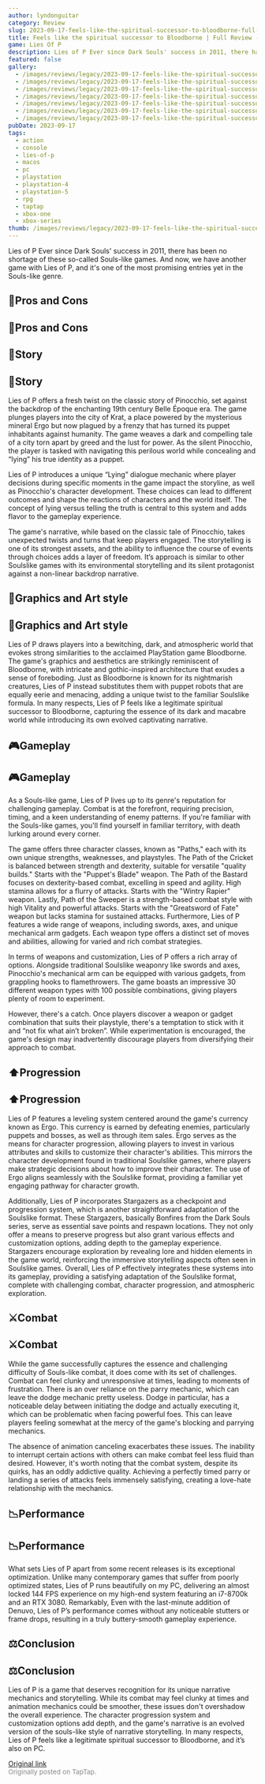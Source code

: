 ```yaml
---
author: lyndonguitar
category: Review
slug: 2023-09-17-feels-like-the-spiritual-successor-to-bloodborne-full-review-lies-of-p
title: Feels like the spiritual successor to Bloodborne | Full Review - Lies of P
game: Lies Of P
description: Lies of P Ever since Dark Souls' success in 2011, there has been no shortage of these so-called Souls-like games. And now, we have another game with Lies of P, and it's one of the most promising entries yet in the Souls-like genre.
featured: false
gallery:
  - /images/reviews/legacy/2023-09-17-feels-like-the-spiritual-successor-to-bloodborne--full-review---lies-of-p-0.avif
  - /images/reviews/legacy/2023-09-17-feels-like-the-spiritual-successor-to-bloodborne--full-review---lies-of-p-1.avif
  - /images/reviews/legacy/2023-09-17-feels-like-the-spiritual-successor-to-bloodborne--full-review---lies-of-p-2.avif
  - /images/reviews/legacy/2023-09-17-feels-like-the-spiritual-successor-to-bloodborne--full-review---lies-of-p-3.avif
  - /images/reviews/legacy/2023-09-17-feels-like-the-spiritual-successor-to-bloodborne--full-review---lies-of-p-4.avif
  - /images/reviews/legacy/2023-09-17-feels-like-the-spiritual-successor-to-bloodborne--full-review---lies-of-p-5.avif
  - /images/reviews/legacy/2023-09-17-feels-like-the-spiritual-successor-to-bloodborne--full-review---lies-of-p-6.avif
pubDate: 2023-09-17
tags:
  - action
  - console
  - lies-of-p
  - macos
  - pc
  - playstation
  - playstation-4
  - playstation-5
  - rpg
  - taptap
  - xbox-one
  - xbox-series
thumb: /images/reviews/legacy/2023-09-17-feels-like-the-spiritual-successor-to-bloodborne--full-review---lies-of-p-0.avif
---
```


Lies of P
Ever since Dark Souls' success in 2011, there has been no shortage of these so-called Souls-like games. And now, we have another game with Lies of P, and it's one of the most promising entries yet in the Souls-like genre.


## 📌Pros and Cons


## 📌Pros and Cons


## 📖Story


## 📖Story

Lies of P offers a fresh twist on the classic story of Pinocchio, set against the backdrop of the enchanting 19th century Belle Époque era.  The game plunges players into the city of Krat, a place powered by the mysterious mineral Ergo but now plagued by a frenzy that has turned its puppet inhabitants against humanity. The game weaves a dark and compelling tale of a city torn apart by greed and the lust for power. As the silent Pinocchio, the player is tasked with navigating this perilous world while concealing and “lying” his true identity as a puppet.

Lies of P introduces a unique “Lying” dialogue mechanic where player decisions during specific moments in the game impact the storyline, as well as Pinocchio's character development. These choices can lead to different outcomes and shape the reactions of characters and the world itself. The concept of lying versus telling the truth is central to this system and adds flavor to the gameplay experience.

The game's narrative, while based on the classic tale of Pinocchio, takes unexpected twists and turns that keep players engaged. The storytelling is one of its strongest assets, and the ability to influence the course of events through choices adds a layer of freedom. It’s approach is similar to other Soulslike games with its environmental storytelling and its silent protagonist against a non-linear backdrop narrative.


## 🎨Graphics and Art style


## 🎨Graphics and Art style

Lies of P draws players into a bewitching, dark, and atmospheric world that evokes strong similarities to the acclaimed PlayStation game Bloodborne. The game's graphics and aesthetics are strikingly reminiscent of Bloodborne, with intricate and gothic-inspired architecture that exudes a sense of foreboding. Just as Bloodborne is known for its nightmarish creatures, Lies of P instead substitutes them with puppet robots that are equally eerie and menacing, adding a unique twist to the familiar Soulslike formula. In many respects, Lies of P feels like a legitimate spiritual successor to Bloodborne, capturing the essence of its dark and macabre world while introducing its own evolved captivating narrative.


## 🎮Gameplay


## 🎮Gameplay

As a Souls-like game, Lies of P lives up to its genre's reputation for challenging gameplay. Combat is at the forefront, requiring precision, timing, and a keen understanding of enemy patterns. If you're familiar with the Souls-like games, you'll find yourself in familiar territory, with death lurking around every corner.

The game offers three character classes, known as "Paths," each with its own unique strengths, weaknesses, and playstyles. The Path of the Cricket is balanced between strength and dexterity, suitable for versatile "quality builds." Starts with the "Puppet's Blade" weapon. The Path of the Bastard focuses on dexterity-based combat, excelling in speed and agility. High stamina allows for a flurry of attacks. Starts with the "Wintry Rapier" weapon. Lastly, Path of the Sweeper is a strength-based combat style with high Vitality and powerful attacks. Starts with the "Greatsword of Fate" weapon but lacks stamina for sustained attacks. Furthermore, Lies of P features a wide range of weapons, including swords, axes, and unique mechanical arm gadgets. Each weapon type offers a distinct set of moves and abilities, allowing for varied and rich combat strategies.

In terms of weapons and customization, Lies of P offers a rich array of options. Alongside traditional Soulslike weaponry like swords and axes, Pinocchio's mechanical arm can be equipped with various gadgets, from grappling hooks to flamethrowers. The game boasts an impressive 30 different weapon types with 100 possible combinations, giving players plenty of room to experiment.

However, there's a catch. Once players discover a weapon or gadget combination that suits their playstyle, there's a temptation to stick with it and “not fix what ain’t broken”. While experimentation is encouraged, the game's design may inadvertently discourage players from diversifying their approach to combat.


## ⬆️Progression


## ⬆️Progression

Lies of P features a leveling system centered around the game's currency known as Ergo. This currency is earned by defeating enemies, particularly puppets and bosses, as well as through item sales. Ergo serves as the means for character progression, allowing players to invest in various attributes and skills to customize their character's abilities. This mirrors the character development found in traditional Soulslike games, where players make strategic decisions about how to improve their character. The use of Ergo aligns seamlessly with the Soulslike format, providing a familiar yet engaging pathway for character growth.

Additionally, Lies of P incorporates Stargazers as a checkpoint and progression system, which is another straightforward adaptation of the Soulslike format. These Stargazers, basically Bonfires from the Dark Souls series, serve as essential save points and respawn locations. They not only offer a means to preserve progress but also grant various effects and customization options, adding depth to the gameplay experience. Stargazers encourage exploration by revealing lore and hidden elements in the game world, reinforcing the immersive storytelling aspects often seen in Soulslike games. Overall, Lies of P effectively integrates these systems into its gameplay, providing a satisfying adaptation of the Soulslike format, complete with challenging combat, character progression, and atmospheric exploration.


## ⚔️Combat


## ⚔️Combat

While the game successfully captures the essence and challenging difficulty of Souls-like combat, it does come with its set of challenges. Combat can feel clunky and unresponsive at times, leading to moments of frustration. There is an over reliance on the parry mechanic, which can leave the dodge mechanic pretty useless. Dodge in particular, has a noticeable delay between initiating the dodge and actually executing it, which can be problematic when facing powerful foes. This can leave players feeling somewhat at the mercy of the game's blocking and parrying mechanics.

The absence of animation canceling exacerbates these issues. The inability to interrupt certain actions with others can make combat feel less fluid than desired. However, it's worth noting that the combat system, despite its quirks, has an oddly addictive quality. Achieving a perfectly timed parry or landing a series of attacks feels immensely satisfying, creating a love-hate relationship with the mechanics.


## 📉Performance


## 📉Performance

What sets Lies of P apart from some recent releases is its exceptional optimization. Unlike many contemporary games that suffer from poorly optimized states, Lies of P runs beautifully on my PC, delivering an almost locked 144 FPS experience on my high-end system featuring an i7-8700k and an RTX 3080. Remarkably, Even with the last-minute addition of Denuvo, Lies of P’s performance comes without any noticeable stutters or frame drops, resulting in a truly buttery-smooth gameplay experience.


## ⚖️Conclusion


## ⚖️Conclusion

Lies of P is a game that deserves recognition for its unique narrative mechanics and storytelling. While its combat may feel clunky at times and animation mechanics  could be smoother, these issues don't overshadow the overall experience. The character progression system and customization options add depth, and the game's narrative is an evolved version of the souls-like style of narrative storytelling. In many respects, Lies of P feels like a legitimate spiritual successor to Bloodborne, and it’s also on PC.

[Original link](https://www.taptap.io/post/6293349)<br><span style="font-size: 0.95em; color: #888;">Originally posted on TapTap.</span>